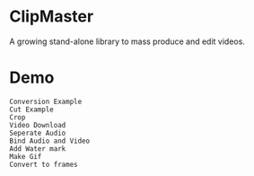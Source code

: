 # ClipMaster
A growing stand-alone library to mass produce and edit videos.

# Demo
	Conversion Example
	Cut Example
	Crop
	Video Download
	Seperate Audio
	Bind Audio and Video
	Add Water mark
	Make Gif
	Convert to frames
	
